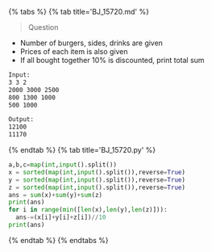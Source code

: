 {% tabs %}
{% tab title='BJ_15720.md' %}

> Question

* Number of burgers, sides, drinks are given
* Prices of each item is also given
* If all bought together 10% is discounted, print total sum

```txt
Input:
3 3 2
2000 3000 2500
800 1300 1000
500 1000

Output:
12100
11170
```

{% endtab %}
{% tab title='BJ_15720.py' %}

```py
a,b,c=map(int,input().split())
x = sorted(map(int,input().split()),reverse=True)
y = sorted(map(int,input().split()),reverse=True)
z = sorted(map(int,input().split()),reverse=True)
ans = sum(x)+sum(y)+sum(z)
print(ans)
for i in range(min([len(x),len(y),len(z)])):
  ans-=(x[i]+y[i]+z[i])//10
print(ans)
```

{% endtab %}
{% endtabs %}
